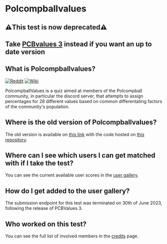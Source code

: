 # Polcompballvalues
## **⚠️This test is now deprecated⚠️**
## **Take [PCBvalues 3](https://github.com/pcbvalues/pcbvalues.github.io) instead if you want an up to date version**


## What is Polcompballvalues?
[![Reddit](https://img.shields.io/badge/r%2FPolcompball-Reddit-%23FF4500?style=flat&logo=reddit)](https://www.reddit.com/r/Polcompball/)
[![Wiki](https://img.shields.io/badge/Polcompball-Wiki-%23d11f3c?style=flat&logo=wikipedia)](https://polcompballwiki.cf/wiki/index.php/Main_Page)

PolcompballValues is a quiz aimed at members of the Polcompball community, in particular the discord server, that attempts to assign percentages for 28 different values based on common differentating factors of the community's population.

## Where is the old version of Polcompballvalues?
The old version is available on [this link](https://polcompballvalues.github.io/legacy/) with the code hosted on [this repository](https://github.com/Polcompballvalues/legacy).

## Where can I see which users I can get matched with if I take the test?
You can see the current available user scores in the [user gallery](https://polcompballvalues.github.io/gallery.html).

## How do I get added to the user gallery?
The submission endpoint for this test was terminated on 30th of June 2023, following the release of PCBValues 3.

## Who worked on this test?
You can see the full list of involved members in the [credits](https://polcompballvalues.github.io/credits.html) page.
